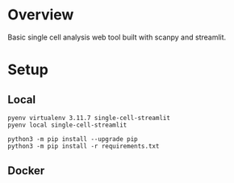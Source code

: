 # Overview

Basic single cell analysis web tool built with scanpy and streamlit.

# Setup

## Local

```shell
pyenv virtualenv 3.11.7 single-cell-streamlit
pyenv local single-cell-streamlit

python3 -m pip install --upgrade pip
python3 -m pip install -r requirements.txt
```

## Docker

